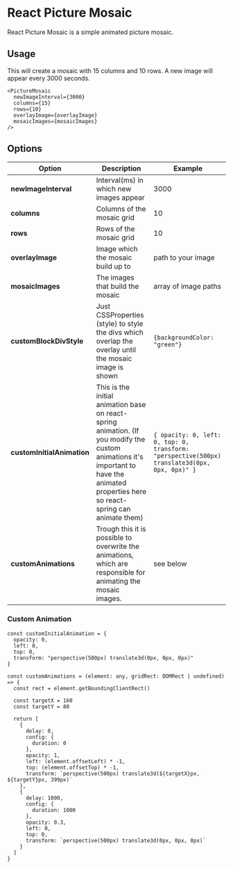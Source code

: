 # React Picture Mosaic

React Picture Mosaic is a simple animated picture mosaic.

## Usage

This will create a mosaic with 15 columns and 10 rows.
A new image will appear every 3000 seconds.

```tsx
<PictureMosaic
  newImageInterval={3000}
  columns={15}
  rows={10}
  overlayImage={overlayImage}
  mosaicImages={mosaicImages}
/>
```

## Options

| Option                     | Description                                                                                                                                                                              | Example                                                                                       |
|----------------------------|------------------------------------------------------------------------------------------------------------------------------------------------------------------------------------------|-----------------------------------------------------------------------------------------------|
| **newImageInterval**       | Interval(ms) in which new images appear                                                                                                                                                  | 3000                                                                                          |
| **columns**                | Columns of the mosaic grid                                                                                                                                                               | 10                                                                                            |
| **rows**                   | Rows of the mosaic grid                                                                                                                                                                  | 10                                                                                            |
| **overlayImage**           | Image which the mosaic build up to                                                                                                                                                       | path to your image                                                                            |
| **mosaicImages**           | The images that build the mosaic                                                                                                                                                         | array of image paths                                                                          |
| **customBlockDivStyle**    | Just CSSProperties (style) to style the divs which overlap the overlay until the mosaic image is shown                                                                                   | `{backgroundColor: "green"}`                                                                  |
| **customInitialAnimation** | This is the initial animation base on react-spring animation. (If you modify the custom animations it's important to have the animated properties here so react-spring can animate them) | `{ opacity: 0, left: 0, top: 0, transform: "perspective(500px) translate3d(0px, 0px, 0px)" }` |
| **customAnimations**       | Trough this it is possible to overwrite the animations, which are responsible for animating the mosaic images.                                                                           | see below                                                                                     |

### Custom Animation

```tsx
const customInitialAnimation = {
  opacity: 0,
  left: 0,
  top: 0, 
  transform: "perspective(500px) translate3d(0px, 0px, 0px)"
}

const customAnimations = (element: any, gridRect: DOMRect | undefined) => {
  const rect = element.getBoundingClientRect()

  const targetX = 160
  const targetY = 80

  return [
    {
      delay: 0,
      config: {
        duration: 0
      },
      opacity: 1,
      left: (element.offsetLeft) * -1,
      top: (element.offsetTop) * -1,
      transform: `perspective(500px) translate3d(${targetX}px, ${targetY}px, 399px)`
    },
    {
      delay: 1000,
      config: {
        duration: 1000
      },
      opacity: 0.3,
      left: 0,
      top: 0,
      transform: `perspective(500px) translate3d(0px, 0px, 0px)`
    }
  ]
}
```

